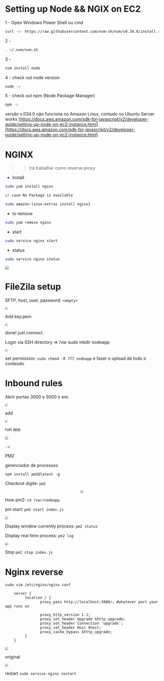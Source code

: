 # Setting up Node && NGIX on EC2

1 - Open Windows Power Shell ou cmd

```bash
curl -o- https://raw.githubusercontent.com/nvm-sh/nvm/v0.34.0/install.sh | bash

```

2 - 
```bash
. ~/.nvm/nvm.sh

```

3 - 
```bash
nvm install node

```

4 - check out node version
```bash
node -v
```

5 - check out npm (Node Package Manager)
```bash
npm -v
```

versão v.034.0 não funciona no Amazon Linux, contudo no Ubuntu Server works [https://docs.aws.amazon.com/sdk-for-javascript/v2/developer-guide/setting-up-node-on-ec2-instance.html](https://docs.aws.amazon.com/sdk-for-javascript/v2/developer-guide/setting-up-node-on-ec2-instance.html)

# NGINX

>> Irá trabalhar como reverse proxy

- Install

```bash
sudo yum install nginx

// case No Package is available

sudo amazon-linux-extras install nginx1 

```

- to remove

```bash
sudo yum remove nginx

```

- start

```bash
sudo service nginx start

```

- status

```bash
sudo service nginx status

```

<img src="./assets/img00001.PNG" style="zoom:80%">

# FileZila setup

SFTP, host, user, password: `<empty>`

<img src="./assets/img00002.PNG" style="zoom:50%">

Add key.pem

<img src="./assets/img00003.PNG" style="zoom:50%">

done! just connect.

Login via SSH directory => /var  sudo mkdir nodeapp 

<img src="./assets/img00004.PNG" style="zoom:50%">

set permission: `sudo chmod -R 777 nodeapp` e fazer o upload de todo o conteúdo

# Inbound rules

Abrir portas 3000 e 5000 ir em:

<img src="./assets/img00005.PNG" style="zoom:50%"> 

add

<img src="./assets/img00006.PNG" style="zoom:50%"> 

run app  

<img src="./assets/img00007.PNG" style="zoom:65%"> 

. 
<img src="./assets/img00008.PNG" style="zoom:50%"> 

PM2

gerenciador de processos 

`npm install pm2@latest -g`

Checkout digite: `pm2`
<div style="text-align:center">
<img src="./assets/img00009.PNG" style="zoom:60%;"> 
</div>


How pm2: `cd /var/nodeapp`

pm start: `pm2 start index.js`

<img src="./assets/img00010.PNG" style="zoom:60%;"> 

Display window currently process: 
 `pm2 status`

 Display real time process:
 `pm2 log` 

 <img src="./assets/img00011.PNG" style="zoom:60%;"> 

 Stop `pm2 stop index.js`


# Nginx reverse

`sudo vim /etc/nginx/nginx.conf`

```shell
    server {
         location / {
                proxy_pass http://localhost:3000/; #whatever port your app runs on

                proxy_http_version 1.1;
                proxy_set_header Upgrade $http_upgrade;
                proxy_set_header Connection 'upgrade';
                proxy_set_header Host $host;
                proxy_cache_bypass $http_upgrade;
         }
    }

```

 <img src="./assets/img00012.PNG" style="zoom:60%;"> 

 original

  <img src="./assets/img00013.PNG" style="zoom:60%;"> 

  restart 
  `sudo service nginx restart`
